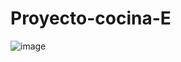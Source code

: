 # Proyecto-cocina-E
![image](https://github.com/user-attachments/assets/ce0bbfc0-303f-440a-8ff4-6b315ba9bcab)
